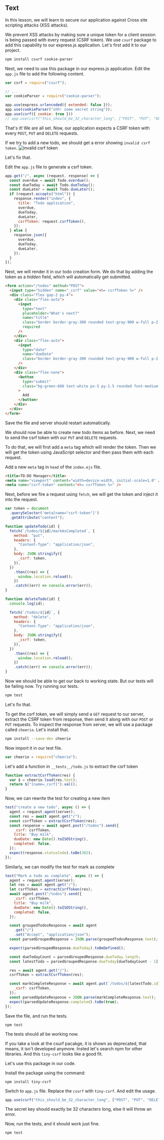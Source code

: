 ## Text

In this lesson, we will learn to secure our application against Cross site scripting attacks (XSS attacks).

We prevent XSS attacks by making sure a unique token for a client session is being passed with every request (CSRF token). We use `csurf` package to add this capability to our express.js application. Let's first add it to our project.

```sh
npm install csurf cookie-parser
```

Next, we need to use this package in our express.js application. Edit the `app.js` file to add the following content.

```js
var csrf = require("csurf");

// ...
var cookieParser = require("cookie-parser");

app.use(express.urlencoded({ extended: false }));
app.use(cookieParser("shh! some secret string"));
app.use(csrf({ cookie: true }))
// app.use(csrf("this_should_be_32_character_long", ["POST", "PUT", "DELETE"]));
```

That's it! We are all set. Now, our application expects a CSRF token with every `POST`, `PUT` and `DELETE` requests.

If we try to add a new todo, we should get a error showing `invalid csrf token`.
![invalid csrf token](./invalid-csrf.png)

Let's fix that.

Edit the `app.js` file to generate a csrf token.

```js
app.get("/", async (request, response) => {
  const overdue = await Todo.overdue();
  const dueToday = await Todo.dueToday();
  const dueLater = await Todo.dueLater();
  if (request.accepts("html")) {
    response.render("index", {
      title: "Todo application",
      overdue,
      dueToday,
      dueLater,
      csrfToken: request.csrfToken(),
    });
  } else {
    response.json({
      overdue,
      dueToday,
      dueLater,
    });
  }
});
```

Next, we will render it in our todo creation form. We do that by adding the token as a _hidden_ field, which will automatically get submitted.

```html
<form action="/todos" method="POST">
  <input type="hidden" name="_csrf" value="<%= csrfToken %>" />
  <div class="flex gap-2 py-4">
    <div class="flex-auto">
      <input
        type="text"
        placeholder="What's next?"
        name="title"
        class="border border-gray-300 rounded text-gray-900 w-full p-2 text-sm"
        required
      />
    </div>
    <div class="flex-auto">
      <input
        type="date"
        name="dueDate"
        class="border border-gray-300 rounded text-gray-900 w-full p-2 text-sm leading-4	"
      />
    </div>
    <div class="flex-none">
      <button
        type="submit"
        class="bg-green-600	text-white px-5 py-1.5 rounded font-medium mr-2 mb-2"
      >
        Add
      </button>
    </div>
  </div>
</form>
```

Save the file and server should restart automatically.

We should now be able to create new todo items as before. Next, we need to send the csrf token with our `PUT` and `DELETE` requests.

To do that, we will first add a `meta` tag which will render the token. Then we will get the token using JavaScript selector and then pass them with each request.

Add a new `meta` tag in `head` of the `index.ejs` file.

```html
<title>TO-DO Manager</title>
<meta name="viewport" content="width=device-width, initial-scale=1.0" />
<meta name="csrf-token" content="<%= csrfToken %>" />
```

Next, before we fire a request using `fetch`, we will get the token and inject it into the request.

```js
var token = document
  .querySelector('meta[name="csrf-token"]')
  .getAttribute("content");

function updateTodo(id) {
  fetch(`/todos/${id}/markAsCompleted`, {
    method: "put",
    headers: {
      "Content-Type": "application/json",
    },
    body: JSON.stringify({
      _csrf: token,
    }),
  })
    .then((res) => {
      window.location.reload();
    })
    .catch((err) => console.error(err));
}

function deleteTodo(id) {
  console.log(id);

  fetch(`/todos/${id}`, {
    method: "delete",
    headers: {
      "Content-Type": "application/json",
    },
    body: JSON.stringify({
      _csrf: token,
    }),
  })
    .then((res) => {
      window.location.reload();
    })
    .catch((err) => console.error(err));
}
```

Now we should be able to get our back to working state. But our tests will be failing now. Try running our tests.

```js
npm test
```

Let's fix that.

To get the csrf token, we will simply send a `GET` request to our server, extract the CSRF token from response, then send it along with our `POST` or `PUT` requests. To inspect the response from server, we will use a package called `cheerio`. Let's install that.

```sh
npm install --save-dev cheerio
```

Now import it in our test file.

```js
var cheerio = require("cheerio");
```

Let's add a function in `__tests__/todo.js` to extract the csrf token

```js
function extractCsrfToken(res) {
  var $ = cheerio.load(res.text);
  return $("[name=_csrf]").val();
}
```

Now, we can rewrite the test for creating a new item

```js
test("create a new todo", async () => {
  agent = request.agent(server);
  const res = await agent.get("/");
  const csrfToken = extractCsrfToken(res);
  const response = await agent.post("/todos").send({
    _csrf: csrfToken,
    title: "Buy milk",
    dueDate: new Date().toISOString(),
    completed: false,
  });
  expect(response.statusCode).toBe(302);
});
```

Similarly, we can modify the test for mark as complete

```js
test("Mark a todo as complete", async () => {
  agent = request.agent(server);
  let res = await agent.get("/");
  let csrfToken = extractCsrfToken(res);
  await agent.post("/todos").send({
    _csrf: csrfToken,
    title: "Buy milk",
    dueDate: new Date().toISOString(),
    completed: false,
  });

  const groupedTodosResponse = await agent
    .get("/")
    .set("Accept", "application/json");
  const parsedGroupedResponse = JSON.parse(groupedTodosResponse.text);

  expect(parsedGroupedResponse.dueToday).toBeDefined();

  const dueTodayCount = parsedGroupedResponse.dueToday.length;
  const latestTodo = parsedGroupedResponse.dueToday[dueTodayCount - 1];

  res = await agent.get("/");
  csrfToken = extractCsrfToken(res);

  const markCompleteResponse = await agent.put(`/todos/${latestTodo.id}/markAsCompleted`).send({
    _csrf: csrfToken,
  });
  const parsedUpdateResponse = JSON.parse(markCompleteResponse.text);
  expect(parsedUpdateResponse.completed).toBe(true);
});
```

Save the file, and run the tests.

```
npm test
```

The tests should all be working now.

If you take a look at the csurf pacakge, it is shown as deprecated, that means, it isn't developed anymore. Insted let's search npm for other libraries. And this `tiny-csrf` looks like a good fit.

Let's use this package in our code.

Install the package using the command:

```
npm install tiny-csrf
```

Switch to `app.js` file. Replace the `csurf` with `tiny-csrf`. And edit the usage.

```js
app.use(csrf("this_should_be_32_character_long", ["POST", "PUT", "DELETE"]));
```
The secret key should exactly be 32 characters long, else it will throw an error.

Now, run the tests, and it should work just fine.

```
npm test
```
